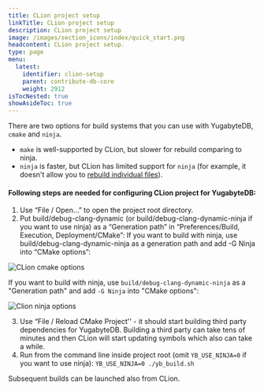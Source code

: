```yaml
---
title: CLion project setup
linkTitle: CLion project setup
description: CLion project setup
image: /images/section_icons/index/quick_start.png
headcontent: CLion project setup.
type: page
menu:
  latest:
    identifier: clion-setup
    parent: contribute-db-core
    weight: 2912
isTocNested: true
showAsideToc: true
---
```


There are two options for build systems that you can use with YugabyteDB, `cmake` and `ninja`.

* `make` is well-supported by CLion, but slower for rebuild comparing to ninja.
* `ninja` is faster, but CLion has limited support for `ninja` (for example, it doesn't allow you to [rebuild individual files](https://youtrack.jetbrains.com/issue/CPP-17622)).


#### Following steps are needed for configuring CLion project for YugabyteDB:

1. Use “File / Open…” to open the project root directory.
2. Put build/debug-clang-dynamic (or build/debug-clang-dynamic-ninja if you want to use ninja) as a “Generation path” in “Preferences/Build, Execution, Deployment/CMake”: 
If you want to build with ninja, use build/debug-clang-dynamic-ninja as a generation path and add -G Ninja into “CMake options”:    
    
![CLion cmake options](/images/contribute/clion-cmake-options.png)

If you want to build with ninja, use `build/debug-clang-dynamic-ninja` as a "Generation path" and add `-G Ninja` into "CMake options":

![Clion ninja options](/images/contribute/clion-cmake-options-ninja.png)


3. Use “File / Reload CMake Project'' - it should start building third party dependencies for YugabyteDB. 
Building a third party can take tens of minutes and then CLion will start updating symbols which also can take a while.
4. Run from the command line inside project root (omit `YB_USE_NINJA=0` if you want to use ninja): ```YB_USE_NINJA=0 ./yb_build.sh```

Subsequent builds can be launched also from CLion.
